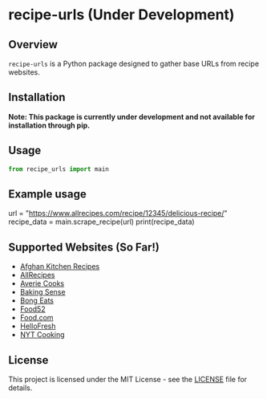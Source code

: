 # recipe-urls (Under Development)

## Overview

`recipe-urls` is a Python package designed to gather base URLs from recipe websites.

## Installation

**Note: This package is currently under development and not available for installation through pip.**

<!-- ```bash
pip install recipe-urls
``` -->

## Usage

```python
from recipe_urls import main
```

## Example usage
url = "https://www.allrecipes.com/recipe/12345/delicious-recipe/" <br/>
recipe_data = main.scrape_recipe(url)
print(recipe_data)

## Supported Websites (So Far!)

- [Afghan Kitchen Recipes](http://www.afghankitchenrecipes.com)
- [AllRecipes](https://www.allrecipes.com)
- [Averie Cooks](https://www.averiecooks.com)
- [Baking Sense](https://www.baking-sense.com)
- [Bong Eats](https://www.bongeats.com)
- [Food52](https://food52.com)
- [Food.com](https://www.food.com)
- [HelloFresh](https://www.hellofresh.com)
- [NYT Cooking](https://cooking.nytimes.com/)

## License

This project is licensed under the MIT License - see the [LICENSE](LICENSE) file for details.